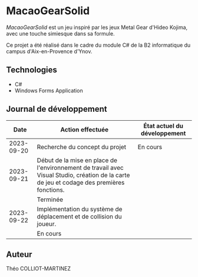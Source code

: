 # MacaoGearSolid

*MacaoGearSolid* est un jeu inspiré par les jeux Metal Gear d'Hideo Kojima, avec une touche simiesque dans sa formule.

Ce projet a été réalisé dans le cadre du module C# de la B2 informatique du campus d'Aix-en-Provence d'Ynov.

## Technologies

- C#
- Windows Forms Application

## Journal de développement

| Date       | Action effectuée                         | État actuel du développement     |
|------------|------------------------------------------|----------------------------------|
| 2023-09-20 | Recherche du concept du projet		| En cours                         |
| 2023-09-21 | Début de la mise en place de l'environnement de travail avec Visual Studio, création de la carte de jeu et codage des premières fonctions.
							| Terminée                         |
| 2023-09-22 | Implémentation du système de déplacement et de collision du joueur.
							| En cours                         |

## Auteur

Théo COLLIOT-MARTINEZ
